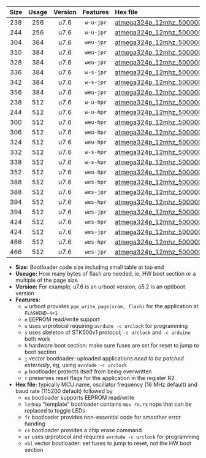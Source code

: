 |Size|Usage|Version|Features|Hex file|
|:-:|:-:|:-:|:-:|:--|
|238|256|u7.6|`w-u-jpr`|[atmega324p_12mhz_500000bps_ur_vbl.hex](https://raw.githubusercontent.com/stefanrueger/urboot/main/bootloaders/atmega324p/fcpu_12mhz/500000_bps/atmega324p_12mhz_500000bps_ur_vbl.hex)|
|244|256|u7.6|`w-u-jpr`|[atmega324p_12mhz_500000bps_lednop_ur_vbl.hex](https://raw.githubusercontent.com/stefanrueger/urboot/main/bootloaders/atmega324p/fcpu_12mhz/500000_bps/atmega324p_12mhz_500000bps_lednop_ur_vbl.hex)|
|304|384|u7.6|`weu-jpr`|[atmega324p_12mhz_500000bps_ee_ur_vbl.hex](https://raw.githubusercontent.com/stefanrueger/urboot/main/bootloaders/atmega324p/fcpu_12mhz/500000_bps/atmega324p_12mhz_500000bps_ee_ur_vbl.hex)|
|310|384|u7.6|`weu-jpr`|[atmega324p_12mhz_500000bps_ee_lednop_ur_vbl.hex](https://raw.githubusercontent.com/stefanrueger/urboot/main/bootloaders/atmega324p/fcpu_12mhz/500000_bps/atmega324p_12mhz_500000bps_ee_lednop_ur_vbl.hex)|
|328|384|u7.6|`weu-jpr`|[atmega324p_12mhz_500000bps_ee_lednop_fr_ur_vbl.hex](https://raw.githubusercontent.com/stefanrueger/urboot/main/bootloaders/atmega324p/fcpu_12mhz/500000_bps/atmega324p_12mhz_500000bps_ee_lednop_fr_ur_vbl.hex)|
|336|384|u7.6|`w-s-jpr`|[atmega324p_12mhz_500000bps_vbl.hex](https://raw.githubusercontent.com/stefanrueger/urboot/main/bootloaders/atmega324p/fcpu_12mhz/500000_bps/atmega324p_12mhz_500000bps_vbl.hex)|
|342|384|u7.6|`w-s-jpr`|[atmega324p_12mhz_500000bps_lednop_vbl.hex](https://raw.githubusercontent.com/stefanrueger/urboot/main/bootloaders/atmega324p/fcpu_12mhz/500000_bps/atmega324p_12mhz_500000bps_lednop_vbl.hex)|
|356|384|u7.6|`weu-jpr`|[atmega324p_12mhz_500000bps_ee_lednop_fr_ce_ur_vbl.hex](https://raw.githubusercontent.com/stefanrueger/urboot/main/bootloaders/atmega324p/fcpu_12mhz/500000_bps/atmega324p_12mhz_500000bps_ee_lednop_fr_ce_ur_vbl.hex)|
|238|512|u7.6|`w-u-hpr`|[atmega324p_12mhz_500000bps_ur.hex](https://raw.githubusercontent.com/stefanrueger/urboot/main/bootloaders/atmega324p/fcpu_12mhz/500000_bps/atmega324p_12mhz_500000bps_ur.hex)|
|244|512|u7.6|`w-u-hpr`|[atmega324p_12mhz_500000bps_lednop_ur.hex](https://raw.githubusercontent.com/stefanrueger/urboot/main/bootloaders/atmega324p/fcpu_12mhz/500000_bps/atmega324p_12mhz_500000bps_lednop_ur.hex)|
|300|512|u7.6|`weu-hpr`|[atmega324p_12mhz_500000bps_ee_ur.hex](https://raw.githubusercontent.com/stefanrueger/urboot/main/bootloaders/atmega324p/fcpu_12mhz/500000_bps/atmega324p_12mhz_500000bps_ee_ur.hex)|
|306|512|u7.6|`weu-hpr`|[atmega324p_12mhz_500000bps_ee_lednop_ur.hex](https://raw.githubusercontent.com/stefanrueger/urboot/main/bootloaders/atmega324p/fcpu_12mhz/500000_bps/atmega324p_12mhz_500000bps_ee_lednop_ur.hex)|
|324|512|u7.6|`weu-hpr`|[atmega324p_12mhz_500000bps_ee_lednop_fr_ur.hex](https://raw.githubusercontent.com/stefanrueger/urboot/main/bootloaders/atmega324p/fcpu_12mhz/500000_bps/atmega324p_12mhz_500000bps_ee_lednop_fr_ur.hex)|
|332|512|u7.6|`w-s-hpr`|[atmega324p_12mhz_500000bps.hex](https://raw.githubusercontent.com/stefanrueger/urboot/main/bootloaders/atmega324p/fcpu_12mhz/500000_bps/atmega324p_12mhz_500000bps.hex)|
|338|512|u7.6|`w-s-hpr`|[atmega324p_12mhz_500000bps_lednop.hex](https://raw.githubusercontent.com/stefanrueger/urboot/main/bootloaders/atmega324p/fcpu_12mhz/500000_bps/atmega324p_12mhz_500000bps_lednop.hex)|
|352|512|u7.6|`weu-hpr`|[atmega324p_12mhz_500000bps_ee_lednop_fr_ce_ur.hex](https://raw.githubusercontent.com/stefanrueger/urboot/main/bootloaders/atmega324p/fcpu_12mhz/500000_bps/atmega324p_12mhz_500000bps_ee_lednop_fr_ce_ur.hex)|
|388|512|u7.6|`wes-hpr`|[atmega324p_12mhz_500000bps_ee.hex](https://raw.githubusercontent.com/stefanrueger/urboot/main/bootloaders/atmega324p/fcpu_12mhz/500000_bps/atmega324p_12mhz_500000bps_ee.hex)|
|388|512|u7.6|`wes-jpr`|[atmega324p_12mhz_500000bps_ee_vbl.hex](https://raw.githubusercontent.com/stefanrueger/urboot/main/bootloaders/atmega324p/fcpu_12mhz/500000_bps/atmega324p_12mhz_500000bps_ee_vbl.hex)|
|394|512|u7.6|`wes-hpr`|[atmega324p_12mhz_500000bps_ee_lednop.hex](https://raw.githubusercontent.com/stefanrueger/urboot/main/bootloaders/atmega324p/fcpu_12mhz/500000_bps/atmega324p_12mhz_500000bps_ee_lednop.hex)|
|394|512|u7.6|`wes-jpr`|[atmega324p_12mhz_500000bps_ee_lednop_vbl.hex](https://raw.githubusercontent.com/stefanrueger/urboot/main/bootloaders/atmega324p/fcpu_12mhz/500000_bps/atmega324p_12mhz_500000bps_ee_lednop_vbl.hex)|
|424|512|u7.6|`wes-hpr`|[atmega324p_12mhz_500000bps_ee_lednop_fr.hex](https://raw.githubusercontent.com/stefanrueger/urboot/main/bootloaders/atmega324p/fcpu_12mhz/500000_bps/atmega324p_12mhz_500000bps_ee_lednop_fr.hex)|
|424|512|u7.6|`wes-jpr`|[atmega324p_12mhz_500000bps_ee_lednop_fr_vbl.hex](https://raw.githubusercontent.com/stefanrueger/urboot/main/bootloaders/atmega324p/fcpu_12mhz/500000_bps/atmega324p_12mhz_500000bps_ee_lednop_fr_vbl.hex)|
|466|512|u7.6|`wes-hpr`|[atmega324p_12mhz_500000bps_ee_lednop_fr_ce.hex](https://raw.githubusercontent.com/stefanrueger/urboot/main/bootloaders/atmega324p/fcpu_12mhz/500000_bps/atmega324p_12mhz_500000bps_ee_lednop_fr_ce.hex)|
|466|512|u7.6|`wes-jpr`|[atmega324p_12mhz_500000bps_ee_lednop_fr_ce_vbl.hex](https://raw.githubusercontent.com/stefanrueger/urboot/main/bootloaders/atmega324p/fcpu_12mhz/500000_bps/atmega324p_12mhz_500000bps_ee_lednop_fr_ce_vbl.hex)|

- **Size:** Bootloader code size including small table at top end
- **Useage:** How many bytes of flash are needed, ie, HW boot section or a multiple of the page size
- **Version:** For example, u7.6 is an urboot version, o5.2 is an optiboot version
- **Features:**
  + `w` urboot provides `pgm_write_page(sram, flash)` for the application at `FLASHEND-4+1`
  + `e` EEPROM read/write support
  + `u` uses urprotocol requiring `avrdude -c urclock` for programming
  + `s` uses skeleton of STK500v1 protocol; `-c urclock` and `-c arduino` both work
  + `h` hardware boot section: make sure fuses are set for reset to jump to boot section
  + `j` vector bootloader: uploaded applications *need to be patched externally*, eg, using `avrdude -c urclock`
  + `p` bootloader protects itself from being overwritten
  + `r` preserves reset flags for the application in the register R2
- **Hex file:** typically MCU name, oscillator frequency (16 MHz default) and baud rate (115200 default) followed by
  + `ee` bootloader supports EEPROM read/write
  + `lednop` "template" bootloader contains `mov rx,rx` nops that can be replaced to toggle LEDs
  + `fr` bootloader provides non-essential code for smoother error handing
  + `ce` bootloader provides a chip erase command
  + `ur` uses urprotocol and requires `avrdude -c urclock` for programming
  + `vbl` vector bootloader: set fuses to jump to reset, not the HW boot section
